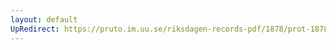 ```yaml
---
layout: default
UpRedirect: https://pruto.im.uu.se/riksdagen-records-pdf/1878/prot-1878--ak--043/prot-1878--ak--043_006.pdf
---
```

